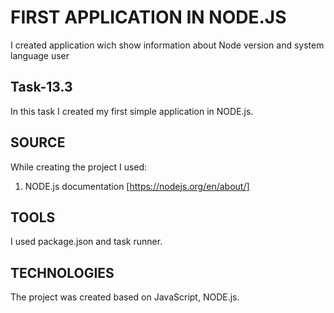 # FIRST APPLICATION IN NODE.JS

I created application wich show information about Node version and system language user

## Task-13.3

In this task I created my first simple application in NODE.js.
 
## SOURCE 
While creating the project I used: 
1. NODE.js documentation [https://nodejs.org/en/about/]

## TOOLS 
I used package.json and task runner.

## TECHNOLOGIES 
The project was created based on JavaScript, NODE.js.

